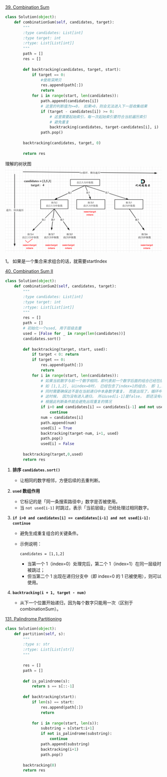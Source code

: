 [39. Combination Sum](https://leetcode.com/problems/combination-sum/submissions/1801267022/)
```python
class Solution(object):
    def combinationSum(self, candidates, target):
        """
        :type candidates: List[int]
        :type target: int
        :rtype: List[List[int]]
        """
        path = []
        res = []

        def backtracking(candidates, target, start):
            if target == 0:
                #使用深拷贝
                res.append(path[:])
                return
            for i in range(start, len(candidates)):
                path.append(candidates[i])
                # 这里的判断值为>=0， 如果>0，则会无法进入下一层收集结果
                if (target - candidates[i]) >= 0:
                    # 这里需要起始索引，每一次起始索引要符合当前遍历索引
                    # 避免重复
                    backtracking(candidates, target-candidates[i], i)
                path.pop()
        
        backtracking(candidates, target, 0)

        return res
```
理解的树状图
![树状图](image.png)

1。 如果是一个集合来求组合的话，就需要startIndex

[40. Combination Sum II](https://leetcode.com/problems/combination-sum-ii/)
```python
class Solution(object):
    def combinationSum2(self, candidates, target):
        """
        :type candidates: List[int]
        :type target: int
        :rtype: List[List[int]]
        """
        res = []
        path = []
        # 初始化一个used, 用于层级去重
        used = [False for _ in range(len(candidates))]
        candidates.sort()

        def backtracking(target, start, used):
            if target < 0: return
            if target == 0:
                res.append(path[:])
                return
            for i in range(start, len(candidates)):
                # 如果当前数字与前一个数字相同，即代表前一个数字后面的组合已经包括了当前的所有组合情况
                # 如 [1,1,2], 以index=0时， 已经包含了index=1的组合， 即 1,2 会出现两次， 可略过 index=1
                # 同时需要确保这不是在当前递归中本身数字重复， 而是出现了，循环中遍历到第i个数字， 与i-1重复
                # 这时候， 因为没有进入递归， 所以used[i-1]是false， 即还没有被使用过。
                # 根据此判断条件就会避免出现重复的情况
                if i>0 and candidates[i] == candidates[i-1] and not used[i-1]:
                    continue
                num = candidates[i]
                path.append(num)
                used[i] = True
                backtracking(target-num, i+1, used)
                path.pop()
                used[i] = False
        
        backtracking(target,0,used)
        return res
```

1. **排序 `candidates.sort()`**

   * 让相同的数字相邻，方便后续的去重判断。

2. **`used` 数组作用**

   * 它标记的是「同一条搜索路径中」数字是否被使用。
   * 当 `not used[i-1]` 时跳过，表示「当前层级」已经处理过相同数字。

3. **`if i>0 and candidates[i] == candidates[i-1] and not used[i-1]: continue`**

   * 避免生成重复组合的关键条件。
   * 示例说明：

     ```
     candidates = [1,1,2]
     ```

     * 当第一个 1（index=0）处理完后，第二个 1（index=1）在同一层级时被跳过；
     * 但当第二个 1 出现在递归分支中（即 index=0 的 1 已被使用），则可以使用。

4. **`backtracking(i + 1, target - num)`**

   * 从下一个位置开始递归，因为每个数字只能用一次（区别于 combinationSum）。


[131. Palindrome Partitioning](https://leetcode.com/problems/palindrome-partitioning/description/)
```python
class Solution(object):
    def partition(self, s):
        """
        :type s: str
        :rtype: List[List[str]]
        """

        res = []
        path = []

        def is_palindrome(s):
            return s == s[::-1]

        def backtracking(start):
            if len(s) == start:
                res.append(path[:])
                return
            
            for i in range(start, len(s)):
                substring = s[start:i+1]
                if not is_palindrome(substring):
                    continue
                path.append(substring)
                backtracking(i+1)
                path.pop()
        
        backtracking(0)
        return res
```